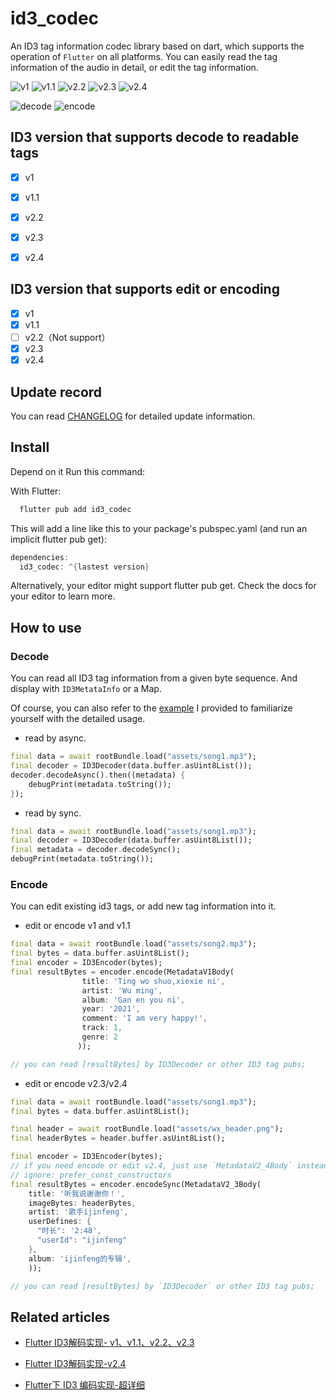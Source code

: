 # id3_codec

An ID3 tag information codec library based on dart, which supports the operation of `Flutter` on all platforms. You can easily read the tag information of the audio in detail, or edit the tag information.

![v1](https://img.shields.io/badge/ID3-v1-green)
![v1.1](https://img.shields.io/badge/ID3-v1.1-green)
![v2.2](https://img.shields.io/badge/ID3-v2.2-green)
![v2.3](https://img.shields.io/badge/ID3-v2.3-green)
![v2.4](https://img.shields.io/badge/ID3-v2.4-green)

![decode](https://img.shields.io/badge/ID3-decode-red)
![encode](https://img.shields.io/badge/ID3-encode-yellow)

## ID3 version that supports decode to readable tags

- [x] v1
- [x] v1.1
- [x] v2.2
- [x] v2.3
- [x] v2.4


## ID3 version that supports edit or encoding

- [x] v1
- [x] v1.1
- [ ] v2.2（Not support）
- [x] v2.3
- [x] v2.4

## Update record

You can read [CHANGELOG](https://github.com/ijinfeng/id3_codec/blob/main/CHANGELOG.md) for detailed update information.

## Install

Depend on it
Run this command:

With Flutter:
```dart
  flutter pub add id3_codec
```

This will add a line like this to your package's pubspec.yaml (and run an implicit flutter pub get):

```dart
dependencies:
  id3_codec: ^{lastest version}
```

Alternatively, your editor might support flutter pub get. Check the docs for your editor to learn more.

## How to use

### Decode

You can read all ID3 tag information from a given byte sequence. And display with `ID3MetataInfo` or a Map.

Of course, you can also refer to the [example](https://github.com/ijinfeng/id3_codec/tree/main/example) I provided to familiarize yourself with the detailed usage.

* read by async.
```dart
final data = await rootBundle.load("assets/song1.mp3");
final decoder = ID3Decoder(data.buffer.asUint8List());
decoder.decodeAsync().then((metadata) {
    debugPrint(metadata.toString());
});
```

* read by sync.
```dart
final data = await rootBundle.load("assets/song1.mp3");
final decoder = ID3Decoder(data.buffer.asUint8List());
final metadata = decoder.decodeSync();
debugPrint(metadata.toString());
```

### Encode

You can edit existing id3 tags, or add new tag information into it.

* edit or encode v1 and v1.1
```dart
final data = await rootBundle.load("assets/song2.mp3");
final bytes = data.buffer.asUint8List();
final encoder = ID3Encoder(bytes);
final resultBytes = encoder.encode(MetadataV1Body(
                title: 'Ting wo shuo,xiexie ni',
                artist: 'Wu ming',
                album: 'Gan en you ni',
                year: '2021',
                comment: 'I am very happy!',
                track: 1,
                genre: 2
               ));

// you can read [resultBytes] by ID3Decoder or other ID3 tag pubs;
```
* edit or encode v2.3/v2.4

```dart
final data = await rootBundle.load("assets/song1.mp3");
final bytes = data.buffer.asUint8List();

final header = await rootBundle.load("assets/wx_header.png");
final headerBytes = header.buffer.asUint8List();

final encoder = ID3Encoder(bytes);
// if you need encode or edit v2.4, just use `MetadataV2_4Body` instead of `MetadataV2_3Body`
// ignore: prefer_const_constructors
final resultBytes = encoder.encodeSync(MetadataV2_3Body(
    title: '听我说谢谢你！',
    imageBytes: headerBytes,
    artist: '歌手ijinfeng',
    userDefines: {
      "时长": '2:48',
      "userId": "ijinfeng"
    },
    album: 'ijinfeng的专辑',
    )); 

// you can read [resultBytes] by `ID3Decoder` or other ID3 tag pubs;
```

## Related articles

- [Flutter ID3解码实现- v1、v1.1、v2.2、v2.3](https://juejin.cn/post/7166063262541283336)

- [Flutter ID3解码实现-v2.4](https://juejin.cn/post/7168678355020021796)

- [Flutter下 ID3 编码实现-超详细](https://juejin.cn/post/7171373297639112734)